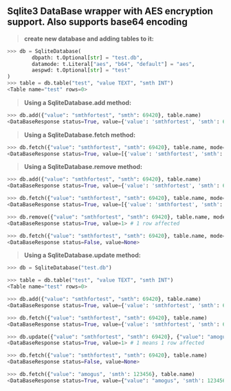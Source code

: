 **Sqlite3 DataBase wrapper with AES encryption support. Also supports base64 encoding**
---
> **create new database and adding tables to it:**
```py
>>> db = SqliteDatabase(
        dbpath: t.Optional[str] = "test.db", 
        datamode: t.Literal["aes", "b64", "default"] = "aes", 
        aespwd: t.Optional[str] = "test"
)
>>> table = db.table("test", "value TEXT", "smth INT")
<Table name="test" rows=0>
```
> **Using a SqliteDatabase.add method:**
```py
>>> db.add({"value": "smthfortest", "smth": 69420}, table.name)
<DataBaseResponse status=True, value={'value': 'smthfortest', 'smth': 69420}>
```
> **Using a SqliteDatabase.fetch method:**
```py
>>> db.fetch({"value": "smthfortest", "smth": 69420}, table.name, mode=FetchMode.FETCH_ALL) 
<DataBaseResponse status=True, value=[{'value': 'smthfortest', 'smth': 69420}]>
```
> **Using a SqliteDatabase.remove method:**
```py
>>> db.add({"value": "smthfortest", "smth": 69420}, table.name)
<DataBaseResponse status=True, value={'value': 'smthfortest', 'smth': 69420}>

>>> db.fetch({"value": "smthfortest", "smth": 69420}, table.name, mode=FetchMode.FETCH_ALL)
<DataBaseResponse status=True, value=[{'value': 'smthfortest', 'smth': 69420}]>

>>> db.remove({"value": "smthfortest", "smth": 69420}, table.name, mode=FetchMode.FETCH_ALL)
<DataBaseResponse status=True, value=1> # 1 row affected

>>> db.fetch({"value": "smthfortest", "smth": 69420}, table.name, mode=FetchMode.FETCH_ALL)
<DataBaseResponse status=False, value=None>
```
> **Using a SqliteDatabase.update method:**
```py
>>> db = SqliteDatabase("test.db")

>>> table = db.table("test", "value TEXT", "smth INT")
<Table name="test" rows=0>

>>> db.add({"value": "smthfortest", "smth": 69420}, table.name)
<DataBaseResponse status=True, value={'value': 'smthfortest', 'smth': 69420}>

>>> db.fetch({"value": "smthfortest", "smth": 69420}, table.name)
<DataBaseResponse status=True, value={'value': 'smthfortest', 'smth': 69420}>

>>> db.update({"value": "smthfortest", "smth": 69420}, {"value": "amogus", 'smth': 123456}, table.name)
<DataBaseResponse status=True, value=1> # 1 means 1 row affected

>>> db.fetch({"value": "smthfortest", "smth": 69420}, table.name)
<DataBaseResponse status=False, value=None>

>>> db.fetch({"value": "amogus", 'smth': 123456}, table.name)
<DataBaseResponse status=True, value={"value": "amogus", 'smth': 123456}>
```
